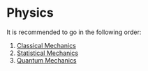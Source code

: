 # Physics

It is recommended to go in the following order:

1. [Classical Mechanics](Classical_Mechanics/CM_overview.md)
2. [Statistical Mechanics](Statistical_Mechanics/SM_overview.md)
3. [Quantum Mechanics](Quantum_Mechanics/QM_overview.md)
